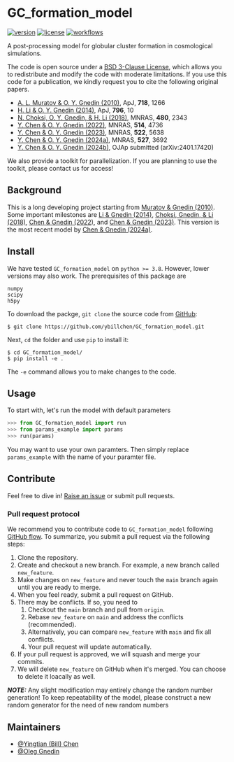 # GC_formation_model

[![version](https://img.shields.io/badge/version-0.2-blue.svg)](https://github.com/ybillchen/GC_formation_model)
[![license](https://img.shields.io/github/license/ybillchen/GC_formation_model)](LICENSE)
[![workflows](https://img.shields.io/github/actions/workflow/status/ybillchen/GC_formation_model/build.yaml?logo=github)](https://github.com/ybillchen/GC_formation_model/actions/workflows/build.yaml)

A post-processing model for globular cluster formation in cosmological simulations.

The code is open source under a [BSD 3-Clause License](LICENSE), which allows you to redistribute and modify the code with moderate limitations. If you use this code for a publication, we kindly request you to cite the following original papers.

- [A. L. Muratov \& O. Y. Gnedin (2010)](https://ui.adsabs.harvard.edu/abs/2010ApJ...718.1266M/abstract), ApJ, **718**, 1266
- [H. Li \& O. Y. Gnedin (2014)](https://ui.adsabs.harvard.edu/abs/2014ApJ...796...10L/abstract), ApJ, **796**, 10
- [N. Choksi, O. Y. Gnedin, \& H. Li (2018)](https://ui.adsabs.harvard.edu/abs/2018MNRAS.480.2343C/abstract), MNRAS, **480**, 2343
- [Y. Chen \& O. Y. Gnedin (2022)](https://ui.adsabs.harvard.edu/abs/2022MNRAS.514.4736C/abstract), MNRAS, **514**, 4736
- [Y. Chen \& O. Y. Gnedin (2023)](https://ui.adsabs.harvard.edu/abs/2023MNRAS.522.5638C/abstract), MNRAS, **522**, 5638
- [Y. Chen \& O. Y. Gnedin (2024a)](https://ui.adsabs.harvard.edu/abs/2023arXiv230913374C/abstract), MNRAS, **527**, 3692
- [Y. Chen \& O. Y. Gnedin (2024b)](https://ui.adsabs.harvard.edu/abs/2024arXiv240117420C/abstract), OJAp submitted (arXiv:2401.17420)

We also provide a toolkit for parallelization. If you are planning to use the toolkit, please contact us for access!

## Background

This is a long developing project starting from [Muratov \& Gnedin (2010)](https://ui.adsabs.harvard.edu/abs/2010ApJ...718.1266M/abstract). Some important milestones are [Li \& Gnedin (2014)](https://ui.adsabs.harvard.edu/abs/2014ApJ...796...10L/abstract), [Choksi, Gnedin, \& Li (2018)](https://ui.adsabs.harvard.edu/abs/2018MNRAS.480.2343C/abstract), [Chen \& Gnedin (2022)](https://ui.adsabs.harvard.edu/abs/2022MNRAS.514.4736C/abstract), and [Chen \& Gnedin (2023)](https://ui.adsabs.harvard.edu/abs/2023arXiv230108218C/abstract). This version is the most recent model by [Chen \& Gnedin (2024a)](https://ui.adsabs.harvard.edu/abs/2023arXiv230913374C/abstract). 

## Install

We have tested `GC_formation_model` on `python >= 3.8`. However, lower versions may also work. The prerequisites of this package are
```
numpy
scipy
h5py
```

To download the packge, `git clone` the source code from [GitHub](https://github.com/ybillchen/GC_formation_model):
```shell
$ git clone https://github.com/ybillchen/GC_formation_model.git
```
Next, `cd` the folder and use `pip` to install it:
```shell
$ cd GC_formation_model/
$ pip install -e .
```
The `-e` command allows you to make changes to the code.

## Usage

To start with, let's run the model with default parameters
```python
>>> from GC_formation_model import run
>>> from params_example import params
>>> run(params)
```
You may want to use your own paramters. Then simply replace `params_example` with the name of your paramter file.


## Contribute

Feel free to dive in! [Raise an issue](https://github.com/ybillchen/GC_formation_model/issues/new) or submit pull requests.

### Pull request protocol

We recommend you to contribute code to `GC_formation_model` following [GitHub flow](https://docs.github.com/en/get-started/quickstart/github-flow). To summarize, you submit a pull request via the following steps:

1. Clone the repository.
2. Create and checkout a new branch. For example, a new branch called `new_feature`.
3. Make changes on `new_feature` and never touch the `main` branch again until you are ready to merge.
4. When you feel ready, submit a pull request on GitHub.
5. There may be conflicts. If so, you need to 
	1. Checkout the `main` branch and pull from `origin`.
	2. Rebase `new_feature` on `main` and address the conflicts (recommended).
	3. Alternatively, you can compare `new_feature` with `main` and fix all conflicts.
	4. Your pull request will update automatically.
6. If your pull request is approved, we will squash and merge your commits. 
7. We will delete `new_feature` on GitHub when it's merged. You can choose to delete it loacally as well. 

**_NOTE:_** Any slight modification may entirely change the random number generation! To keep repeatability of the model, please construct a new random generator for the need of new random numbers

## Maintainers

- [@Yingtian (Bill) Chen](https://github.com/ybillchen)
- [@Oleg Gnedin](https://github.com/ognedin)
